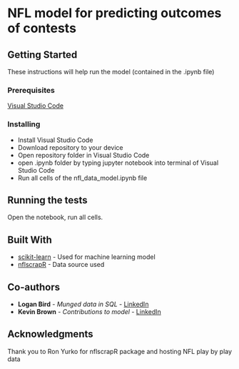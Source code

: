 # NFL model for predicting outcomes of contests

## Getting Started

These instructions will help run the model (contained in the .ipynb file)

### Prerequisites

[Visual Studio Code](https://code.visualstudio.com/)

### Installing

* Install Visual Studio Code
* Download repository to your device
* Open repository folder in Visual Studio Code
* open .ipynb folder by typing jupyter notebook into terminal of Visual Studio Code
* Run all cells of the nfl_data_model.ipynb file


## Running the tests

Open the notebook, run all cells. 


## Built With

* [scikit-learn](https://scikit-learn.org/stable/) - Used for machine learning model
* [nflscrapR](https://github.com/ryurko/nflscrapR-data) - Data source used


## Co-authors

* **Logan Bird** - *Munged data in SQL* - [LinkedIn](https://www.linkedin.com/in/logan-bird-0aa03180/)
* **Kevin Brown** - *Contributions to model* - [LinkedIn](https://www.linkedin.com/in/kevinr-brown/)



## Acknowledgments

Thank you to Ron Yurko for nflscrapR package and hosting NFL play by play data
